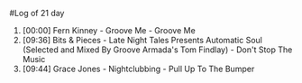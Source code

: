#Log of 21 day

1. [00:00] Fern Kinney - Groove Me - Groove Me
1. [09:36] Bits & Pieces - Late Night Tales Presents Automatic Soul (Selected and Mixed By Groove Armada's Tom Findlay) - Don't Stop The Music
1. [09:44] Grace Jones - Nightclubbing - Pull Up To The Bumper
